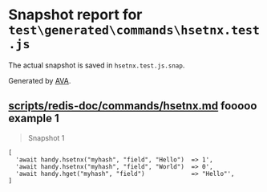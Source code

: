 # Snapshot report for `test\generated\commands\hsetnx.test.js`

The actual snapshot is saved in `hsetnx.test.js.snap`.

Generated by [AVA](https://ava.li).

## [scripts/redis-doc/commands/hsetnx.md](../../../../scripts/redis-doc/commands/hsetnx.md) fooooo example 1

> Snapshot 1

    [
      'await handy.hsetnx("myhash", "field", "Hello")  => 1',
      'await handy.hsetnx("myhash", "field", "World")  => 0',
      'await handy.hget("myhash", "field")             => "Hello"',
    ]

